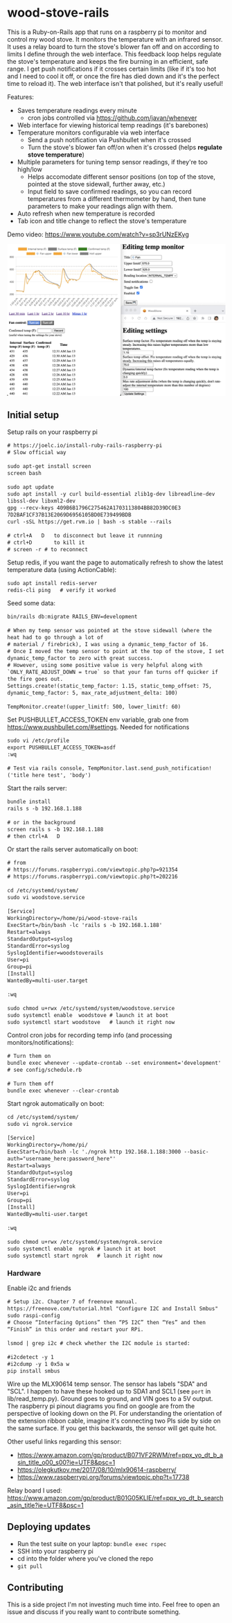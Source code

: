 # wood-stove-rails

This is a Ruby-on-Rails app that runs on a raspberry pi to monitor and control my wood stove. It monitors the temperature with an infrared sensor. It uses a relay board to turn the stove's blower fan off and on according to limits I define through the web interface. This feedback loop helps regulate the stove's temperature and keeps the fire burning in an efficient, safe range. I get push notifications if it crosses certain limits (like if it's too hot and I need to cool it off, or once the fire has died down and it's the perfect time to reload it). The web interface isn't that polished, but it's really useful!

Features:
- Saves temperature readings every minute
  - cron jobs controlled via https://github.com/javan/whenever
- Web interface for viewing historical temp readings (it's barebones)
- Temperature monitors configurable via web interface
  - Send a push notification via Pushbullet when it's crossed
  - Turn the stove's blower fan off/on when it's crossed (helps **regulate stove temperature**)
- Multiple parameters for tuning temp sensor readings, if they're too high/low
  - Helps accomodate different sensor positions (on top of the stove, pointed at the stove sidewall, further away, etc.)
  - Input field to save confirmed readings, so you can record temperatures from a different thermometer by hand, then tune parameters to make your readings align with them. 
- Auto refresh when new temperature is recorded
- Tab icon and title change to reflect the stove's temperature

Demo video: https://www.youtube.com/watch?v=sp3rUNzEKyg

![screenshot](screenshot.jpeg)

## Initial setup

Setup rails on your raspberry pi
```
# https://joelc.io/install-ruby-rails-raspberry-pi
# Slow official way

sudo apt-get install screen
screen bash

sudo apt update
sudo apt install -y curl build-essential zlib1g-dev libreadline-dev libssl-dev libxml2-dev
gpg --recv-keys 409B6B1796C275462A1703113804BB82D39DC0E3 7D2BAF1CF37B13E2069D6956105BD0E739499BDB
curl -sSL https://get.rvm.io | bash -s stable --rails

# ctrl+A   D   to disconnect but leave it runnning
# ctrl+D       to kill it
# screen -r # to reconnect
```

Setup redis, if you want the page to automatically refresh to show the latest temperature data (using ActionCable):
```
sudo apt install redis-server
redis-cli ping   # verify it worked
```

Seed some data:
```
bin/rails db:migrate RAILS_ENV=development

# When my temp sensor was pointed at the stove sidewall (where the heat had to go through a lot of 
# material / firebrick), I was using a dynamic_temp_factor of 16.
# Once I moved the temp sensor to point at the top of the stove, I set dynamic_temp_factor to zero with great success.
# However, using some positive value is very helpful along with `ONLY_RATE_ADJUST_DOWN = true` so that your fan turns off quicker if the fire goes out.
Settings.create!(static_temp_factor: 1.15, static_temp_offset: 75, dynamic_temp_factor: 5, max_rate_adjustment_delta: 100)

TempMonitor.create!(upper_limitf: 500, lower_limitf: 60)
```

Set PUSHBULLET_ACCESS_TOKEN env variable, grab one from https://www.pushbullet.com/#settings. Needed for notifications
```
sudo vi /etc/profile
export PUSHBULLET_ACCESS_TOKEN=asdf
:wq

# Test via rails console, TempMonitor.last.send_push_notification!('title here test', 'body')
```

Start the rails server:
```
bundle install
rails s -b 192.168.1.188

# or in the background
screen rails s -b 192.168.1.188
# then ctrl+A   D
```

Or start the rails server automatically on boot:
```
# from
# https://forums.raspberrypi.com/viewtopic.php?p=921354
# https://forums.raspberrypi.com/viewtopic.php?t=202216

cd /etc/systemd/system/
sudo vi woodstove.service

[Service]
WorkingDirectory=/home/pi/wood-stove-rails
ExecStart=/bin/bash -lc 'rails s -b 192.168.1.188'
Restart=always
StandardOutput=syslog
StandardError=syslog
SyslogIdentifier=woodstoverails
User=pi
Group=pi
[Install]
WantedBy=multi-user.target

:wq

sudo chmod u+rwx /etc/systemd/system/woodstove.service
sudo systemctl enable  woodstove # launch it at boot
sudo systemctl start woodstove   # launch it right now
```

Control cron jobs for recording temp info (and processing monitors/notifications):
```
# Turn them on
bundle exec whenever --update-crontab --set environment='development' # see config/schedule.rb

# Turn them off
bundle exec whenever --clear-crontab
```

Start ngrok automatically on boot:
```
cd /etc/systemd/system/
sudo vi ngrok.service

[Service]
WorkingDirectory=/home/pi/
ExecStart=/bin/bash -lc './ngrok http 192.168.1.188:3000 --basic-auth="username_here:password_here"'
Restart=always
StandardOutput=syslog
StandardError=syslog
SyslogIdentifier=ngrok
User=pi
Group=pi
[Install]
WantedBy=multi-user.target

:wq

sudo chmod u+rwx /etc/systemd/system/ngrok.service
sudo systemctl enable  ngrok # launch it at boot
sudo systemctl start ngrok   # launch it right now
```



### Hardware

Enable i2c and friends
```
# Setup i2c. Chapter 7 of freenove manual. https://freenove.com/tutorial.html "Configure I2C and Install Smbus"
sudo raspi-config
# Choose “Interfacing Options” then “P5 I2C” then “Yes” and then “Finish” in this order and restart your RPi.

lsmod | grep i2c # check whether the I2C module is started:

#i2cdetect -y 1
#i2cdump -y 1 0x5a w
pip install smbus
```

Wire up the MLX90614 temp sensor. The sensor has labels "SDA" and "SCL". I happen to have these hooked up to SDA1 and SCL1 (see `port` in lib/read_temp.py). Ground goes to ground, and VIN goes to a 5V output. The raspberry pi pinout diagrams you find on google are from the perspective of looking down on the PI. For understanding the orientation of the extension ribbon cable, imagine it's connecting two PIs side by side on the same surface. If you get this backwards, the sensor will get quite hot.

Other useful links regarding this sensor:
* https://www.amazon.com/gp/product/B071VF2RWM/ref=ppx_yo_dt_b_asin_title_o00_s00?ie=UTF8&psc=1
* https://olegkutkov.me/2017/08/10/mlx90614-raspberry/
* https://www.raspberrypi.org/forums/viewtopic.php?t=17738

Relay board I used: https://www.amazon.com/gp/product/B01G05KLIE/ref=ppx_yo_dt_b_search_asin_title?ie=UTF8&psc=1


## Deploying updates

- Run the test suite on your laptop: `bundle exec rspec`
- SSH into your raspberry pi
- cd into the folder where you've cloned the repo
- `git pull`


## Contributing

This is a side project I'm not investing much time into. Feel free to open an issue and discuss if you really want to contribute something.

